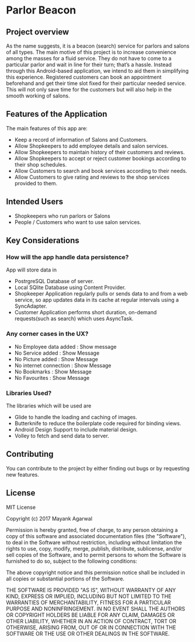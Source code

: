 # Parlor Beacon

## Project overview

As the name suggests, it is a beacon (search) service for parlors and salons of all types. The main
motive of this project is to increase convenience among the masses for a fluid service. They do
not have to come to a particular parlor and wait in line for their turn; that’s a hassle. Instead
through this Android-based application, we intend to aid them in simplifying this experience.
Registered customers can book an appointment beforehand and get their time slot fixed for their
particular needed service. This will not only save time for the customers but will also help in the
smooth working of salons.

## Features of the Application

The main features of this app are:
- Keep a record of information of Salons and Customers.
- Allow Shopkeepers to add employee details and salon services.
- Allow Shopkeepers to maintain history of their customers and reviews.
- Allow Shopkeepers to accept or reject customer bookings according to their shop schedules.
- Allow Customers to search and book services according to their needs.
- Allow Customers to give rating and reviews to the shop services provided to them.

## Intended Users

- Shopkeepers who run parlors or Salons
- People / Customers who want to use salon services.

## Key Considerations

### How will the app handle data persistence?

App will store data in
- PostrgreSQL Database of server.
- Local SQlite Database using Content Provider.
- Shopkeeper Application regularly pulls or sends data to and from a web service, so app updates data in its cache at regular intervals using a SyncAdapter.
- Customer Application performs short duration, on-demand requests(such as search) which uses AsyncTask.

### Any corner cases in the UX?

- No Employee data added : Show message
- No Service added : Show Message
- No Picture added : Show Message
- No internet connection : Show Message
- No Bookmarks : Show Message
- No Favourites : Show Message

### Libraries Used?

The libraries which will be used are
- Glide to handle the loading and caching of images.
- Butterknife to reduce the boilerplate code required for binding views.
- Android Design Support to include material design.
- Volley to fetch and send data to server.

## Contributing

You can contribute to the project by either finding out bugs or by requesting new features.

## License

MIT License

Copyright (c) 2017 Mayank Agarwal

Permission is hereby granted, free of charge, to any person obtaining a copy
of this software and associated documentation files (the "Software"), to deal
in the Software without restriction, including without limitation the rights
to use, copy, modify, merge, publish, distribute, sublicense, and/or sell
copies of the Software, and to permit persons to whom the Software is
furnished to do so, subject to the following conditions:

The above copyright notice and this permission notice shall be included in all
copies or substantial portions of the Software.

THE SOFTWARE IS PROVIDED "AS IS", WITHOUT WARRANTY OF ANY KIND, EXPRESS OR
IMPLIED, INCLUDING BUT NOT LIMITED TO THE WARRANTIES OF MERCHANTABILITY,
FITNESS FOR A PARTICULAR PURPOSE AND NONINFRINGEMENT. IN NO EVENT SHALL THE
AUTHORS OR COPYRIGHT HOLDERS BE LIABLE FOR ANY CLAIM, DAMAGES OR OTHER
LIABILITY, WHETHER IN AN ACTION OF CONTRACT, TORT OR OTHERWISE, ARISING FROM,
OUT OF OR IN CONNECTION WITH THE SOFTWARE OR THE USE OR OTHER DEALINGS IN THE
SOFTWARE.
